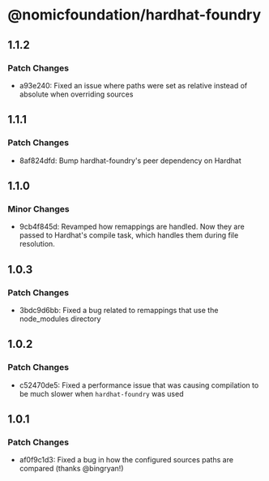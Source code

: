 # @nomicfoundation/hardhat-foundry

## 1.1.2

### Patch Changes

- a93e240: Fixed an issue where paths were set as relative instead of absolute when overriding sources

## 1.1.1

### Patch Changes

- 8af824dfd: Bump hardhat-foundry's peer dependency on Hardhat

## 1.1.0

### Minor Changes

- 9cb4f845d: Revamped how remappings are handled. Now they are passed to Hardhat's compile task, which handles them during file resolution.

## 1.0.3

### Patch Changes

- 3bdc9d6bb: Fixed a bug related to remappings that use the node_modules directory

## 1.0.2

### Patch Changes

- c52470de5: Fixed a performance issue that was causing compilation to be much slower when `hardhat-foundry` was used

## 1.0.1

### Patch Changes

- af0f9c1d3: Fixed a bug in how the configured sources paths are compared (thanks @bingryan!)
